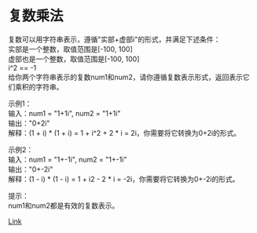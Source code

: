 <h1>复数乘法</h1>

复数可以用字符串表示，遵循"实部+虚部i"的形式，并满足下述条件：</br>
实部是一个整数，取值范围是[-100, 100]</br>
虚部也是一个整数，取值范围是[-100, 100]</br>
i^2 == -1</br>
给你两个字符串表示的复数num1和num2，请你遵循复数表示形式，返回表示它们乘积的字符串。</br>

示例1：</br>
输入：num1 = "1+1i", num2 = "1+1i"</br>
输出："0+2i"</br>
解释：(1 + i) * (1 + i) = 1 + i^2 + 2 * i = 2i，你需要将它转换为0+2i的形式。</br>

示例2：</br>
输入：num1 = "1+-1i", num2 = "1+-1i"</br>
输出："0+-2i"</br>
解释：(1 - i) * (1 - i) = 1 + i2 - 2 * i = -2i，你需要将它转换为0+-2i的形式。</br>

提示：</br>
num1和num2都是有效的复数表示。</br>

[Link](https://leetcode-cn.com/problems/complex-number-multiplication/)